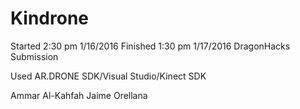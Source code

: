 # Kindrone

Started 2:30 pm 1/16/2016
Finished 1:30 pm 1/17/2016
DragonHacks Submission

Used AR.DRONE SDK/Visual Studio/Kinect SDK

Ammar Al-Kahfah
Jaime Orellana

